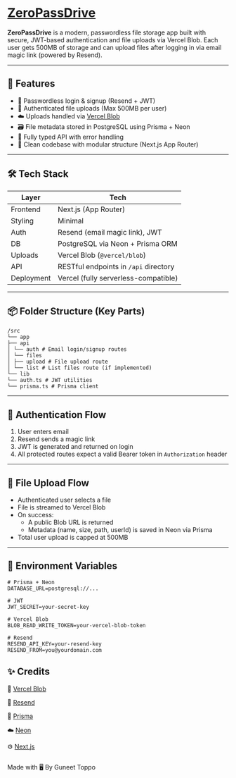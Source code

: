 # [ZeroPassDrive](https://www.zeropassdrive.space/)

**ZeroPassDrive** is a modern, passwordless file storage app built with secure, JWT-based authentication and file uploads via Vercel Blob. Each user gets 500MB of storage and can upload files after logging in via email magic link (powered by Resend).

---

## 🚀 Features

- 🔐 Passwordless login & signup (Resend + JWT)
- 🧾 Authenticated file uploads (Max 500MB per user)
- ☁️ Uploads handled via [Vercel Blob](https://vercel.com/docs/storage/vercel-blob)
- 🗃 File metadata stored in PostgreSQL using Prisma + Neon
- 🧪 Fully typed API with error handling
- 📄 Clean codebase with modular structure (Next.js App Router)

---

## 🛠 Tech Stack

| Layer       | Tech                                       |
|-------------|--------------------------------------------|
| Frontend    | Next.js (App Router)                       |
| Styling     | Minimal                                    |
| Auth        | Resend (email magic link), JWT             |
| DB          | PostgreSQL via Neon + Prisma ORM           |
| Uploads     | Vercel Blob (`@vercel/blob`)               |
| API         | RESTful endpoints in `/api` directory      |
| Deployment  | Vercel (fully serverless-compatible)       |

---

## 📦 Folder Structure (Key Parts)
```
/src
└── app
├── api
│ └── auth # Email login/signup routes
│ └── files
│ ├── upload # File upload route
│ └── list # List files route (if implemented)
└── lib
└── auth.ts # JWT utilities
└── prisma.ts # Prisma client
```

---

## 🔐 Authentication Flow

1. User enters email
2. Resend sends a magic link
3. JWT is generated and returned on login
4. All protected routes expect a valid Bearer token in `Authorization` header

---

## 📂 File Upload Flow

- Authenticated user selects a file
- File is streamed to Vercel Blob
- On success:
  - A public Blob URL is returned
  - Metadata (name, size, path, userId) is saved in Neon via Prisma
- Total user upload is capped at 500MB

---

## 🧾 Environment Variables

```env
# Prisma + Neon
DATABASE_URL=postgresql://...

# JWT
JWT_SECRET=your-secret-key

# Vercel Blob
BLOB_READ_WRITE_TOKEN=your-vercel-blob-token

# Resend
RESEND_API_KEY=your-resend-key
RESEND_FROM=you@yourdomain.com

```
## ✨ Credits

🔗 [Vercel Blob](https://vercel.com/docs/storage/vercel-blob)

🔐 [Resend](https://resend.com/)

🧬 [Prisma](https://www.prisma.io/)

☁️ [Neon](https://neon.com/)

⚙️ [Next.js](https://nextjs.org/)

##  
Made with 🖥️ By Guneet Toppo
